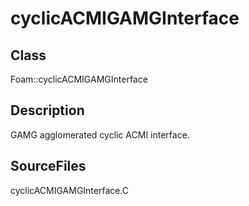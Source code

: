 # cyclicACMIGAMGInterface 
## Class
Foam::cyclicACMIGAMGInterface

## Description
GAMG agglomerated cyclic ACMI interface.

## SourceFiles
cyclicACMIGAMGInterface.C

